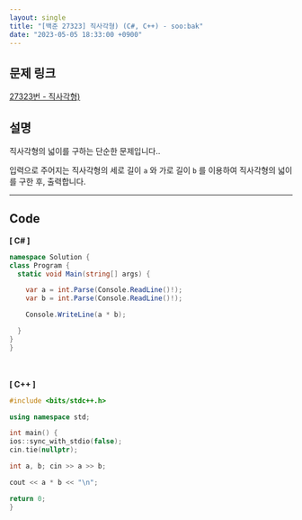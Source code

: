 ```yaml
---
layout: single
title: "[백준 27323] 직사각형) (C#, C++) - soo:bak"
date: "2023-05-05 18:33:00 +0900"
---
```


## 문제 링크
  [27323번 - 직사각형)](https://www.acmicpc.net/problem/27323)

## 설명
직사각형의 넓이를 구하는 단순한 문제입니다.. <br>

입력으로 주어지는 직사각형의 세로 길이 `a` 와 가로 길이 `b` 를 이용하여 직사각형의 넓이를 구한 후, 출력합니다. <br>

- - -

## Code
<b>[ C# ] </b>
<br>

  ```c#
namespace Solution {
  class Program {
    static void Main(string[] args) {

      var a = int.Parse(Console.ReadLine()!);
      var b = int.Parse(Console.ReadLine()!);

      Console.WriteLine(a * b);

    }
  }
}
  ```
<br><br>
<b>[ C++ ] </b>
<br>

  ```c++
#include <bits/stdc++.h>

using namespace std;

int main() {
  ios::sync_with_stdio(false);
  cin.tie(nullptr);

  int a, b; cin >> a >> b;

  cout << a * b << "\n";

  return 0;
}
  ```
